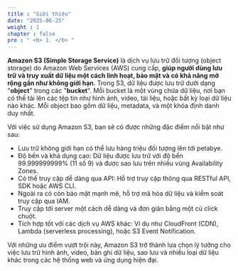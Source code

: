 ```yaml
---
title : "Giới thiệu"
date: "2025-06-25" 
weight : 1 
chapter : false
pre : " <b> 1. </b> "
---
```

**Amazon S3 (Simple Storage Service)** là dịch vụ lưu trữ đối tượng (object storage) do Amazon Web Services (AWS) cung cấp, **giúp người dùng lưu trữ và truy xuất dữ liệu một cách linh hoạt, bảo mật và có khả năng mở rộng gần như không giới hạn**. 
Trong S3, dữ liệu được lưu trữ dưới dạng "**object**" trong các "**bucket**". Mỗi bucket là một vùng chứa dữ liệu, nơi bạn có thể tải lên các tệp tin như hình ảnh, video, tài liệu, hoặc bất kỳ loại dữ liệu nào khác. Mỗi object bao gồm dữ liệu, metadata, và một khóa định danh duy nhất.

Với việc sử dụng Amazon S3, bạn sẽ có được những đặc điểm nổi bật như sau:

- Lưu trữ không giới hạn có thể lưu hàng triệu đối tượng lên tới petabye.
- Độ bền và khả dụng cao: Dữ liệu được lưu trữ với độ bền 99.999999999% (11 số 9) và được sao lưu trên nhiều vùng Availability Zones.
- Có thể truy cập dễ dàng qua API: Hỗ trợ truy cập thông qua RESTful API, SDK hoặc AWS CLI.
- Ngoài ra có còn bảo mật mạnh mẽ, hỗ trợ mã hóa dữ liệu và kiểm soát truy cập qua IAM.
- Truy cập tới server một cách dễ dàng và đơn giản bằng một cú click chuột.
- Tích hợp tốt với các dịch vụ AWS khác: Ví dụ như CloudFront (CDN), Lambda (serverless processing), hoặc S3 Event Notification.

Với những ưu điểm vượt trội này, Amazon S3 trở thành lựa chọn lý tưởng cho việc lưu trữ hình ảnh, video, bản ghi dữ liệu, sao lưu và nhiều loại dữ liệu khác trong các hệ thống web và ứng dụng hiện đại.


